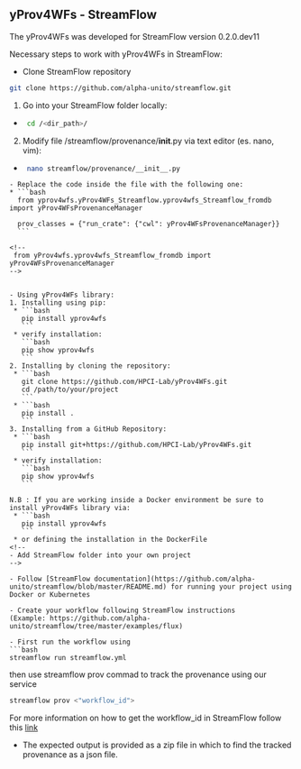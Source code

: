 ## yProv4WFs - StreamFlow
The yProv4WFs was developed for StreamFlow version 0.2.0.dev11

Necessary steps to work with yProv4WFs in StreamFlow:

- Clone StreamFlow repository
```bash
git clone https://github.com/alpha-unito/streamflow.git
```
1. Go into your StreamFlow folder locally:
* ```bash
   cd /<dir_path>/
  ```
2. Modify file /streamflow/provenance/__init__.py via text editor (es. nano, vim):
  * ```bash
     nano streamflow/provenance/__init__.py
   ```
  - Replace the code inside the file with the following one:
   * ```bash
     from yprov4wfs.yProv4WFs_Streamflow.yprov4wfs_Streamflow_fromdb import yProv4WFsProvenanceManager

     prov_classes = {"run_crate": {"cwl": yProv4WFsProvenanceManager}}
     ```

  <!--
    from yProv4wfs.yprov4wfs_Streamflow_fromdb import yProv4WFsProvenanceManager
  -->
    
  
- Using yProv4WFs library:
  1. Installing using pip:
    * ```bash
      pip install yprov4wfs
      ```
    * verify installation: 
      ```bash
      pip show yprov4wfs
      ```
  2. Installing by cloning the repository:
    * ```bash
      git clone https://github.com/HPCI-Lab/yProv4WFs.git
      cd /path/to/your/project
      ```
    * ```bash
      pip install .
      ```
  3. Installing from a GitHub Repository:
    * ```bash
      pip install git+https://github.com/HPCI-Lab/yProv4WFs.git
      ```
    * verify installation: 
      ```bash
      pip show yprov4wfs
      ```
  
  N.B : If you are working inside a Docker environment be sure to install yProv4WFs library via:
    * ```bash
      pip install yprov4wfs
      ```
    * or defining the installation in the DockerFile
<!--
- Add StreamFlow folder into your own project
-->

- Follow [StreamFlow documentation](https://github.com/alpha-unito/streamflow/blob/master/README.md) for running your project using Docker or Kubernetes 

- Create your workflow following StreamFlow instructions
  (Example: https://github.com/alpha-unito/streamflow/tree/master/examples/flux)

- First run the workflow using
  ```bash
  streamflow run streamflow.yml
  ```

  then use streamflow prov commad to track the provenance using our service
  ```bash
  streamflow prov <"workflow_id">
  ```

  For more information on how to get the workflow_id in StreamFlow follow this
  [link](https://github.com/HPCI-Lab/yProv4WFs/blob/main/yprov4wfs/yProv4WFs_Streamflow/HowToGet_StreamFlow_workflowID.md)

- The expected output is provided as a zip file in which to find the tracked provenance as a json file.
